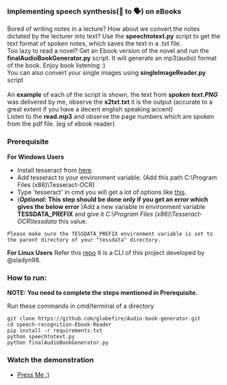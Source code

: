 <h3>Implementing speech synthesis(📖 to 🗣) on eBooks</h3>

Bored of writing notes in a lecture? How about we convert the notes dictated by the lecturer into text?
Use the **speechtotext.py** script to get the text format of spoken notes, which saves the text in a .txt file.
<br>
Too lazy to read a novel? Get an Ebook version of the novel and run the **finalAudioBookGenerator.py** script. It will generate an mp3(audio) format of the book. Enjoy book listening :)
<br>
You can also convert your single images using **singleImageReader.py** script
<br><br>
An **example** of each of the script is shown, the text from **_spoken text.PNG_** was delivered by me, observe the **s2txt.txt** it is the output (accurate to a great extent if you have a decent english speaking accent)<br>
Listen to the **read.mp3** and observe the page numbers which are spoken from the pdf file. (eg of ebook reader) 

### Prerequisite

**For Windows Users**
- Install tesseract from [here](https://github.com/UB-Mannheim/tesseract/wiki).
- Add tesseract to your environment variable. (Add this path C:\Program Files (x86)\Tesseract-OCR)
- Type 'tesseract' in cmd you will get a lot of options like [this](https://github.com/globefire/speech-recognition-Ebook-Reader/blob/master/tesseractCMDScreenshot.PNG). 
- (**_Optional:_ This step should be done only if you get an error which gives the below error** )Add a new variable in environment variable **TESSDATA_PREFIX** and give it _C:\Program Files (x86)\Tesseract-OCR\tessdata_ this value.

```
Please make sure the TESSDATA_PREFIX environment variable is set to the parent directory of your "tessdata" directory.
```

**For Linux Users**
Refer this [repo](https://github.com/sladyn98/AudioBookGenarator-CLI) It is a CLI of this project developed by @sladyn98. 

### How to run:
__NOTE: You need to complete the steps mentioned in Prerequisite.__

Run these commands in cmd/terminal of a directory

```git
git clone https://github.com/globefire/Audio-book-generator.git
cd speech-recognition-Ebook-Reader
pip install -r requirements.txt
python speechtotext.py
python finalAudioBookGenerator.py
```


### Watch the demonstration
- [Press Me :)](https://youtu.be/xhMvGg1dAsg)
